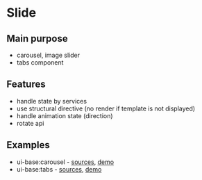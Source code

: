 # Slide

## Main purpose
 
* carousel, image slider
* tabs component

## Features

* handle state by services
* use structural directive (no render if template is not displayed)
* handle animation state (direction)
* rotate api

## Examples

* ui-base:carousel - [sources](https://github.com/ngx-kit/ui-base/tree/master/package/lib/kit-carousel), [demo](http://ngx-kit.com/ui-base/module/kit-carousel)
* ui-base:tabs - [sources](https://github.com/ngx-kit/ui-base/tree/master/package/lib/kit-tabs), [demo](http://ngx-kit.com/ui-base/module/kit-tabs) 
